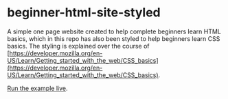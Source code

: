 # beginner-html-site-styled
A simple one page website created to help complete beginners learn HTML basics, which in this repo has also been styled to help beginners learn CSS basics. The styling is explained over the course of [https://developer.mozilla.org/en-US/Learn/Getting_started_with_the_web/CSS_basics](https://developer.mozilla.org/en-US/Learn/Getting_started_with_the_web/CSS_basics).

[Run the example live]([http://mdn.github.io/beginner-html-site-styled/](https://chhaysereyvath.github.io/Chhay_INF651_Week01/)).
